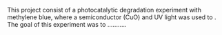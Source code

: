 
This project consist of a photocatalytic degradation experiment with methylene blue, where a semiconductor (CuO) and UV light was used to . The goal of this experiment was to ...........
